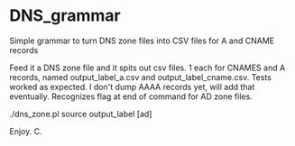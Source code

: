 # DNS_grammar
Simple grammar to turn DNS zone files into CSV files for A and CNAME records

Feed it a DNS zone file and it spits out csv files.  1 each for CNAMES and A records,
named output_label_a.csv and output_label_cname.csv.  Tests worked as expected.
I don't dump AAAA records yet, will add that eventually.  Recognizes flag at end of command for AD zone files.

./dns_zone.pl source output_label [ad]

Enjoy.
C.

